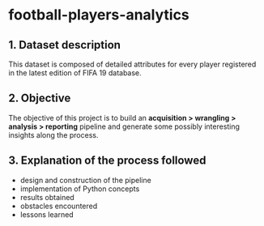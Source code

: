 # football-players-analytics

## 1. Dataset description
This dataset is composed of detailed attributes for every player registered in the latest edition of FIFA 19 database.

## 2. Objective
The objective of this project is to build an **acquisition > wrangling > analysis > reporting** pipeline and generate some possibly interesting insights along the process.

## 3. Explanation of the process followed
- design and construction of the pipeline
- implementation of Python concepts
- results obtained
- obstacles encountered
- lessons learned
